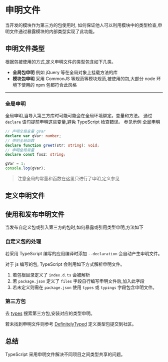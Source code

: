 # 申明文件

当开发的模块作为第三方的包使用时, 如何保证他人可以利用模块中的类型检查,申明文件通过暴露模块的内部类型实现了此功能。


## 申明文件类型
根据包被使用的方式,定义申明文件的类型包含如下几类。

* **全局包申明** 例如 jQuery 等在全局对象上挂载方法的库
* **模块包申明** 采用 CommonJS 等规范等模块规范,被使用的包,大部分 node 环境下使用的 npm 包都符合此风格
* ****



### 全局申明
全局申明,当导入第三方库时可能可能会在全局环境绑定。变量和方法。
通过 `declare` 语句提前申明这些变量,避免 TypeScript 检查错误。
参见示例 [全局申明](./global-declare.ts)

```ts
// 声明全局变量 gVar
declare var gVar: number;
// 申明全局函数
declare function greet(str: string): void;
// 申明全局常量
declare const foo2: string;

gVar = 1;
console.log(gVar);
```

> 注意全局的常量和函数在这里只进行了申明,定义参见


## 定义申明文件



## 使用和发布申明文件

当发布自定义包或引入第三方的包时,如何暴露或引用类型申明,方法如下

### 自定义包的处理
若采用 TypeScript 编写的应用编译时添加 `--declaration` 会自动产生申明文件。

对于 js 编写的包, TypeScript 会利用如下方式解析申明文件。

1. 若包根目录定义了 `index.d.ts` 会被解析
2. 若 `package.json` 定义了 `files` 字段自行编写申明文件后,加入此字段
3. 若未定义则需在 `package.json` 使用 `types` 或 `typings` 字段包含申明文件。


### 第三方包
去 [types](https://microsoft.github.io/TypeSearch/) 搜索第三方包,安装对应的类型申明。

若未找到申明文件则参考 [DefinitelyTyped](https://github.com/DefinitelyTyped/DefinitelyTyped) 定义类型包提交到社区。



## 总结
TypeScript 采用申明文件解决不同项目之间类型共享的问题。